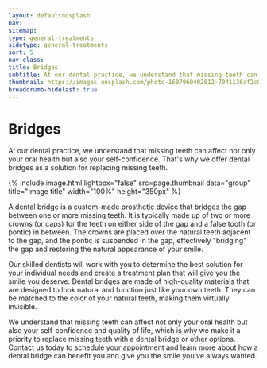 ```yaml
---
layout: defaultnosplash
nav: 
sitemap: 
type: general-treatments
sidetype: general-treatments
sort: 5
nav-class: 
title: Bridges
subtitle: At our dental practice, we understand that missing teeth can affect not only your oral health but also your self-confidence.
thumbnail: https://images.unsplash.com/photo-1607960402012-7041136af2c0?ixlib=rb-4.0.3&ixid=MnwxMjA3fDB8MHxwaG90by1wYWdlfHx8fGVufDB8fHx8&auto=format&fit=crop&w=2070&q=80
breadcrumb-hidelast: true
---
```


# Bridges

At our dental practice, we understand that missing teeth can affect not only your oral health but also your self-confidence. That's why we offer dental bridges as a solution for replacing missing teeth.

{% include image.html lightbox="false" src=page.thumbnail data="group" title="Image title" width="100%" height="350px" %}

A dental bridge is a custom-made prosthetic device that bridges the gap between one or more missing teeth. It is typically made up of two or more crowns (or caps) for the teeth on either side of the gap and a false tooth (or pontic) in between. The crowns are placed over the natural teeth adjacent to the gap, and the pontic is suspended in the gap, effectively "bridging" the gap and restoring the natural appearance of your smile.

Our skilled dentists will work with you to determine the best solution for your individual needs and create a treatment plan that will give you the smile you deserve. Dental bridges are made of high-quality materials that are designed to look natural and function just like your own teeth. They can be matched to the color of your natural teeth, making them virtually invisible.

We understand that missing teeth can affect not only your oral health but also your self-confidence and quality of life, which is why we make it a priority to replace missing teeth with a dental bridge or other options. Contact us today to schedule your appointment and learn more about how a dental bridge can benefit you and give you the smile you've always wanted.

